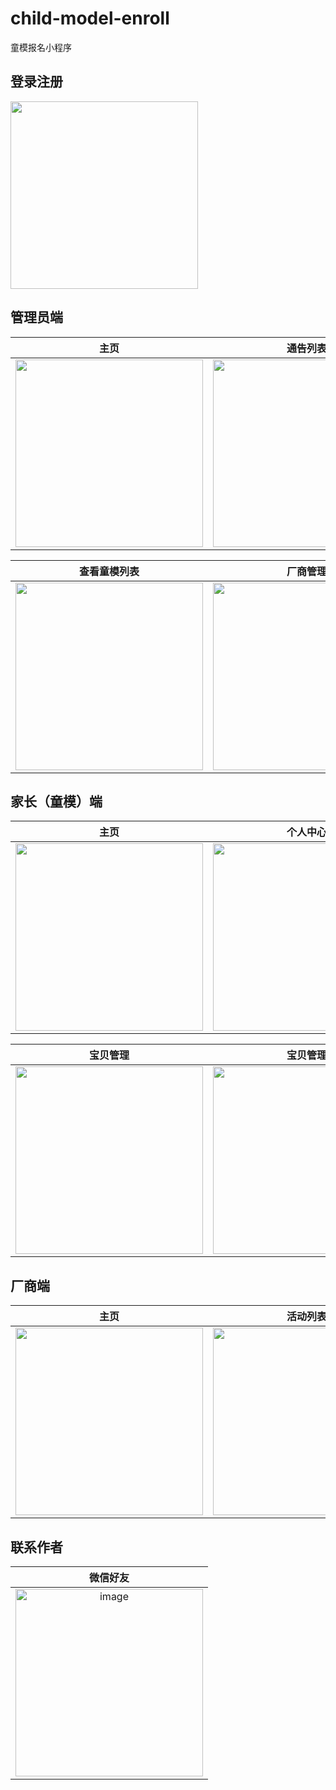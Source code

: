# child-model-enroll
童模报名小程序
## 登录注册
<img src="https://github.com/kaitolyn/child-model-enroll/assets/49381512/6e40e216-79a9-46e9-8f52-d156fbe62687" height="300px"/>


## 管理员端
| 主页 | 通告列表 | 发布通告 | 指定童模 |
| :------: | :------: | :------: | :------: |
| <img src="https://github.com/kaitolyn/child-model-enroll/assets/49381512/a3ab750a-4043-4521-89be-281b697224bd" height="300px"/> | <img src="https://github.com/kaitolyn/child-model-enroll/assets/49381512/507e4f5d-cd3a-4d4b-ac19-06c5deef8a83" height="300px"/> | <img src="https://github.com/kaitolyn/child-model-enroll/assets/49381512/31dc06b6-aff2-4bf4-9ab7-91289b283a73" height="300px"/> | <img src="https://github.com/kaitolyn/child-model-enroll/assets/49381512/5f6eadda-3792-47be-9bb1-48ef9131633e" height="300px"/> |

| 查看童模列表 | 厂商管理 | 厂商管理 | 通告报名信息 | 通告报名信息，在此初审 |
| :------: | :------: | :------: | :------: | :------: |
| <img src="https://github.com/kaitolyn/child-model-enroll/assets/49381512/53e7f45d-3952-4f8d-b99d-b86d190ef16c" height="300px"/> | <img src="https://github.com/kaitolyn/child-model-enroll/assets/49381512/d4540b6c-dcf6-4857-ab43-330ef049f7ae" height="300px"/> |<img src="https://github.com/kaitolyn/child-model-enroll/assets/49381512/d2966537-67c6-4681-a5f6-d2631e73125b" height="300px"/> | <img src="https://github.com/kaitolyn/child-model-enroll/assets/49381512/e62339f8-3974-428c-928c-16aaca236d35" height="300px"/> |<img src="https://github.com/kaitolyn/child-model-enroll/assets/49381512/d55f08da-3a40-4c55-aedc-0020cbc3ac07" height="300px"/> |



## 家长（童模）端

| 主页 | 个人中心 | 通告报名 |
| :------: | :------: | :------: | 
| <img src="https://github.com/kaitolyn/child-model-enroll/assets/49381512/5728fe7c-df48-48ff-b28f-eebf35991ca3" height="300px"/> | <img src="https://github.com/kaitolyn/child-model-enroll/assets/49381512/d6fbb411-cbf7-467b-8522-d9c92e25c7e7" height="300px"/> | <img src="https://github.com/kaitolyn/child-model-enroll/assets/49381512/64c8aaa5-fc25-4e4d-8351-ad2f706efc5c" height="300px"/> |

| 宝贝管理 | 宝贝管理  | 报名的通告列表 | 报名详情 |
| :------: | :------: | :------: | :------: |
| <img src="https://github.com/kaitolyn/child-model-enroll/assets/49381512/5cae9498-686c-496a-a1fd-96251386ca52" height="300px"/> | <img src="https://github.com/kaitolyn/child-model-enroll/assets/49381512/980f0383-c501-49bb-9dd6-a0c64c250a17" height="300px"/> | <img src="https://github.com/kaitolyn/child-model-enroll/assets/49381512/6e392809-ce11-40e8-9895-5f64a48dff1b" height="300px"/> | <img src="https://github.com/kaitolyn/child-model-enroll/assets/49381512/59cb1e9e-f65f-4666-9f2a-38c5c3bf90fe" height="300px"/> |


## 厂商端
| 主页 | 活动列表 | 活动详情(查看、审核) |
| :------: | :------: | :------: | 
| <img src="https://github.com/kaitolyn/child-model-enroll/assets/49381512/65e69d14-eff4-421c-95d9-5cd8459ed1fa" height="300px"/> | <img src="https://github.com/kaitolyn/child-model-enroll/assets/49381512/a7e04be0-74ec-45a2-a484-e87ebdd863c1" height="300px"/> | <img src="https://github.com/kaitolyn/child-model-enroll/assets/49381512/32abfe2d-bcd7-4917-84a5-13a8d82cb613" height="300px"/> |

## 联系作者

| 微信好友 |
| :------: |
| <img width="300" alt="image" src="https://github.com/kaitolyn/child-model-enroll/assets/49381512/4726a343-5e2c-4080-9a1a-5bf08037fd56"> |









